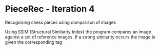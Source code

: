 # PieceRec - Iteration 4
Recognising chess pieces using comparison of images

Using SSIM (Structural Similarity Index) the program compares an image against a set of reference images.
If a strong similarity occurs the image is given the corresponding tag

